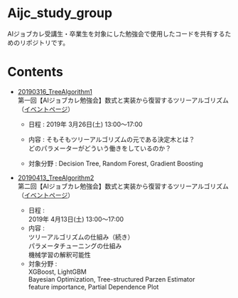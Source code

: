 # Aijc_study_group
AIジョブカレ受講生・卒業生を対象にした勉強会で使用したコードを共有するためのリポジトリです。    

# Contents  
* [20190316_TreeAlgorithm1](https://github.com/wmichi/Aijc_study_group/tree/master/20190316_TreeAlgorithm1)  
第一回【AIジョブカレ勉強会】数式と実装から復習するツリーアルゴリズム（[イベントページ](https://connpass.com/event/121551/)）  
  * 日程 : 2019年 3月26日(土) 13:00～17:00
  * 内容 : そもそもツリーアルゴリズムの元である決定木とは？  
  どのパラメーターがどういう働きをしているのか？

  * 対象分野 : Decision Tree, Random Forest, Gradient Boosting

* [20190413_TreeAlgorithm2](https://github.com/wmichi/Aijc_study_group/tree/master/20190413_TreeAlgorithm2)  
第二回【AIジョブカレ勉強会】数式と実装から復習するツリーアルゴリズム（[イベントページ](https://connpass.com/event/121551/)）  
  * 日程 :    
  2019年 4月13日(土) 13:00～17:00
  * 内容 :    
  ツリーアルゴリズムの仕組み（続き）   
  パラメータチューニングの仕組み    
  機械学習の解釈可能性    
  * 対象分野 :     
  XGBoost, LightGBM   
  Bayesian Optimization, Tree-structured Parzen Estimator    
  feature importance, Partial Dependence Plot
